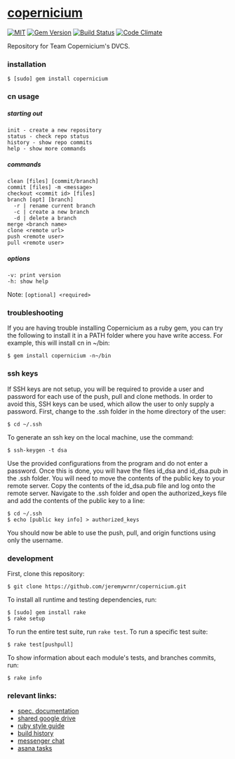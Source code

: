 [copernicium][wiki]
===================


[![MIT](https://img.shields.io/npm/l/alt.svg?style=flat)](http://jeremywrnr.com/mit-license)
[![Gem Version](https://badge.fury.io/rb/copernicium.svg)](https://badge.fury.io/rb/copernicium)
[![Build Status](https://travis-ci.org/jeremywrnr/copernicium.svg)](https://travis-ci.org/jeremywrnr/copernicium)
[![Code Climate](https://codeclimate.com/github/jeremywrnr/copernicium/badges/gpa.svg)](https://codeclimate.com/github/jeremywrnr/copernicium)


Repository for Team Copernicium's DVCS.


### installation

    $ [sudo] gem install copernicium


### cn usage

##### starting out

    init - create a new repository
    status - check repo status
    history - show repo commits
    help - show more commands

##### commands

    clean [files] [commit/branch]
    commit [files] -m <message>
    checkout <commit id> [files]
    branch [opt] [branch]
      -r | rename current branch
      -c | create a new branch
      -d | delete a branch
    merge <branch name>
    clone <remote url>
    push <remote user>
    pull <remote user>

##### options

    -v: print version
    -h: show help

Note: `[optional] <required>`


### troubleshooting

If you are having trouble installing Copernicium as a ruby gem, you can try the
following to install it in a PATH folder where you have write access. For
example, this will install cn in ~/bin:

    $ gem install copernicium -n~/bin


### ssh keys

If SSH keys are not setup, you will be required to provide a user and password
for each use of the push, pull and clone methods.  In order to avoid this, SSH
keys can be used, which allow the user to only supply a password.  First,
change to the .ssh folder in the home directory of the user:

	$ cd ~/.ssh

To generate an ssh key on the local machine, use the command:

	$ ssh-keygen -t dsa

Use the provided configurations from the program and do not enter a password.
Once this is done, you will have the files id_dsa and id_dsa.pub in the .ssh
folder. You will need to move the contents of the public key to your remote
server. Copy the contents of the id_dsa.pub file and log onto the remote
server. Navigate to the .ssh folder and open the authorized_keys file and add
the contents of the public key to a line:

	$ cd ~/.ssh
	$ echo [public key info] > authorized_keys

You should now be able to use the push, pull, and origin functions using only
the username.


### development

First, clone this repository:

    $ git clone https://github.com/jeremywrnr/copernicium.git

To install all runtime and testing dependencies, run:

    $ [sudo] gem install rake
    $ rake setup

To run the entire test suite, run `rake test`. To run a specific test suite:

    $ rake test[pushpull]

To show information about each module's tests, and branches commits, run:

    $ rake info


### relevant links:

- [spec. documentation](https://docs.google.com/document/d/1r3-NquhyRLbCncqTOQPwsznSZ-en6G6xzLbWIAmxhys/)
- [shared google drive](https://drive.google.com/open?id=0B3rmOUWm5OBlNzRnZTZEajFWZkU)
- [ruby style guide](https://github.com/styleguide/ruby)
- [build history](https://travis-ci.org/jeremywrnr/copernicium/builds)
- [messenger chat](https://www.messenger.com/t/563048860513155)
- [asana tasks](https://app.asana.com/0/56905660582491/calendar)


[wiki]:https://en.wikipedia.org/wiki/Copernicium

